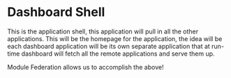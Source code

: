 # Dashboard Shell

This is the application shell, this application will pull in all the other applications. This will be the homepage for the application, the idea will be each dashboard application will be its own separate application that at run-time dashboard will fetch all the remote applications and serve them up.

Module Federation allows us to accomplish the above!
